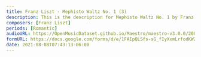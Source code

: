 ```yaml
---
title: Franz Liszt - Mephisto Waltz No. 1 (3)
description: This is the description for Mephisto Waltz No. 1 by Franz Liszt
composers: [Franz Liszt]
periods: [Romantic]
audioURL: https://OpenMusicDataset.github.io/Maestro/maestro-v3.0.0/2009/MIDI-Unprocessed_17_R1_2009_01-03_ORIG_MID--AUDIO_17_R1_2009_17_R1_2009_03_WAV.midi
formURL: https://docs.google.com/forms/d/e/1FAIpQLSfs-sG_fIyXxmLrfodKWZLX3zWrluzEMATo40XqmXfka1JUDA/viewform
date: 2021-08-08T07:43:13-06:00
---
```

